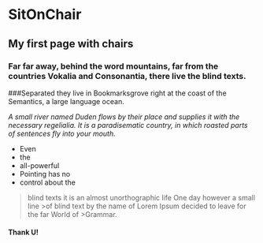 # SitOnChair
## My first page with chairs
### Far far away, behind the word mountains, far from the countries Vokalia and Consonantia, there live the blind texts.

###Separated they live in Bookmarksgrove right at the coast of the Semantics, a large language ocean.

*A small river named Duden flows by their place and supplies it with the necessary regelialia. It is a paradisematic country, in which roasted parts of sentences fly into your mouth.*


 * Even
 * the
  * all-powerful
  * Pointing has no
  * control about the

>blind texts it is an almost unorthographic life One day however a small line >of blind text by the name of Lorem Ipsum decided to leave for the far World of >Grammar.

#### Thank U!
